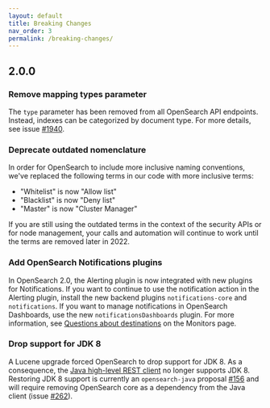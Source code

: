 ```yaml
---
layout: default
title: Breaking Changes
nav_order: 3
permalink: /breaking-changes/
---
```


## 2.0.0

### Remove mapping types parameter

The `type` parameter has been removed from all OpenSearch API endpoints. Instead, indexes can be categorized by document type. For more details, see issue [#1940](https://github.com/opensearch-project/opensearch/issues/1940).

### Deprecate outdated nomenclature 

In order for OpenSearch to include more inclusive naming conventions, we've replaced the following terms in our code with more inclusive terms:

- "Whitelist" is now "Allow list"
- "Blacklist" is now "Deny list"
- "Master" is now "Cluster Manager"

If you are still using the outdated terms in the context of the security APIs or for node management, your calls and automation will continue to work until the terms are removed later in 2022. 


### Add OpenSearch Notifications plugins

In OpenSearch 2.0, the Alerting plugin is now integrated with new plugins for Notifications. If you want to continue to use the notification action in the Alerting plugin, install the new backend plugins `notifications-core` and `notifications`. If you want to manage notifications in OpenSearch Dashboards, use the new `notificationsDashboards` plugin. For more information, see [Questions about destinations]({{site.url}}{{site.baseurl}}/monitoring-plugins/alerting/monitors#questions-about-destinations) on the Monitors page.


### Drop support for JDK 8

A Lucene upgrade forced OpenSearch to drop support for JDK 8. As a consequence, the [Java high-level REST client]({{site.url}}{{site.baseurl}}/clients/java-rest-high-level/) no longer supports JDK 8. Restoring JDK 8 support is currently an `opensearch-java` proposal [#156](https://github.com/opensearch-project/opensearch-java/issues/156) and will require removing OpenSearch core as a dependency from the Java client (issue [#262](https://github.com/opensearch-project/opensearch-java/issues/262)).
